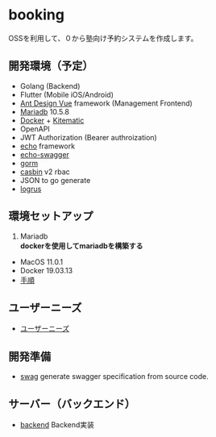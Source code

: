 # booking

OSSを利用して、０から塾向け予約システムを作成します。

## 開発環境（予定）

- Golang (Backend)
- Flutter (Mobile iOS/Android)
- [Ant Design Vue](https://antdv.com/docs/vue/introduce/) framework (Management Frontend)
- [Mariadb](https://mariadb.org/) 10.5.8
- [Docker](https://www.docker.com) + [Kitematic](https://kitematic.com/)
- OpenAPI
- JWT Authorization (Bearer authroization)
- [echo](https://github.com/labstack/echo) framework
- [echo-swagger](https://github.com/swaggo/echo-swagger)
- [gorm](https://github.com/go-gorm/gorm)
- [casbin](https://github.com/casbin/casbin) v2 rbac
- JSON to go generate
- [logrus](https://github.com/sirupsen/logrus)

## 環境セットアップ

1. Mariadb  
**dockerを使用してmariadbを構築する**

- MacOS 11.0.1
- Docker 19.03.13
- [手順](db.md)  

## ユーザーニーズ

- [ユーザーニーズ](userneeds.md)

## 開発準備

- [swag](swag.md) generate swagger specification from source code.  


## サーバー（バックエンド）
- [backend](https://github.com/cereskou/booking-server) Backend実装  

